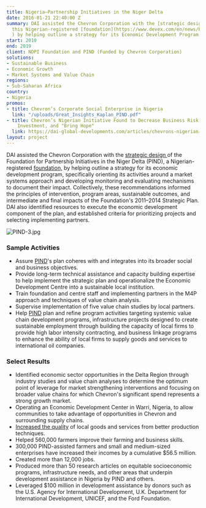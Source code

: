 ```yaml
---
title: Nigeria—Partnership Initiatives in the Niger Delta
date: 2016-01-21 22:40:00 Z
summary: DAI assisted the Chevron Corporation with the [strategic design ](https://www.devex.com/en/news/chevron/81078)of
  this Nigerian-registered [foundation](https://www.devex.com/en/news/beyond-philanthropy-what-happens-when-a/82220
  ) by helping outline a strategy for its Economic Development Program.
start: 2010
end: 2019
client: NDPI Foundation and PIND (Funded by Chevron Corporation)
solutions:
- Sustainable Business
- Economic Growth
- Market Systems and Value Chain
regions:
- Sub-Saharan Africa
country:
- Nigeria
promos:
- title: Chevron’s Corporate Social Enterprise in Nigeria​
  link: "/uploads/Great_Insights_Kaplan_PIND.pdf"
- title: Chevron’s Nigerian Initiative Found to Decrease Business Risk, Attract Local
    Investment, and "Bring Hope"
  link: https://dai-global-developments.com/articles/chevrons-nigerian-initiative-found-to-decrease-business-risk-attract-local-investment-and-bring-hope
layout: project
---
```


DAI assisted the Chevron Corporation with the [strategic design ](https://www.devex.com/en/news/chevron/81078)of the Foundation for Partnership Initiatives in the Niger Delta (PIND), a Nigerian-registered [foundation,](https://www.devex.com/en/news/beyond-philanthropy-what-happens-when-a/82220) by helping outline a strategy for its economic development program, specifically orienting its activities around a market systems approach and developing monitoring and evaluating mechanisms to document their impact. Collectively, these recommendations informed the principles of intervention, program areas, sustainable outcomes, and intermediate and final impacts of the Foundation's 2011–2014 Strategic Plan. DAI also identified resources to execute the economic development component of the plan, and established criteria for prioritizing projects and selecting implementing partners.

![PIND-3.jpg](/uploads/PIND-3.jpg)

### Sample Activities

* Assure [PIND](http://www.inclusivebusinesshub.org/facilitating-market-led-inclusive-agribusiness-investment/)'s plan coheres with and integrates into its broader social and business objectives.
* Provide long-term technical assistance and capacity building expertise to help implement the strategic plan and operationalize the Economic Development Centre into a sustainable local institution.
* Train foundation and centre staff and implementing partners in the M4P approach and techniques of value chain analysis.
* Supervise implementation of five value chain studies by local partners.
* Help [PIND](https://beamexchange.org/practice/programme-index/237/) plan and refine program activities targeting systemic value chain development programs, infrastructure projects designed to create sustainable employment through building the capacity of local firms to provide high labor intensity contracting, and business linkage programs to enhance the ability of local firms to supply goods and services to international oil companies.

### Select Results

* Identified economic sector opportunities in the Delta Region through industry studies and value chain analyses to determine the optimum point of leverage for market strengthening interventions and focusing on broader value chains for which Chevron's significant spend represents a strong growth market.
* Operating an Economic Development Center in Warri, Nigeria, to allow communities to take advantage of opportunities in Chevron and surrounding supply chains.
* [Increased the quality](http://www.usglc.org/global-impact-project/stories/championing-peace-stability-niger-delta/) of local goods and services from better production techniques.
* Helped 560,000 farmers improve their farming and business skills.
* 300,000 PIND-assisted farmers and small and medium-sized enterprises have increased their incomes by a cumulative $56.5 million.
* Created more than 12,000 jobs.
* Produced more than 50 research articles on equitable socioeconomic programs, infrastructure needs, and other areas that underpin development assistance in Nigeria by PIND and others.
* Leveraged $100 million in development assistance by donors such as the U.S. Agency for International Development, U.K. Department for International Development, UNICEF, and the Ford Foundation.
